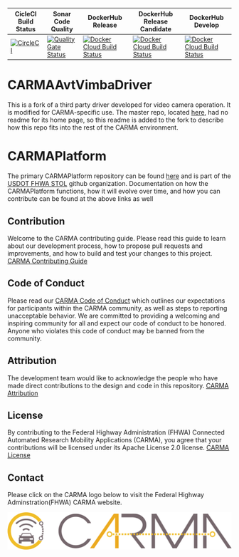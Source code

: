 | CicleCI Build Status | Sonar Code Quality | DockerHub Release | DockerHub Release Candidate | DockerHub Develop |
|------|-----|-----|-----|-----|
[![CircleCI](https://img.shields.io/circleci/build/gh/usdot-fhwa-stol/avt_vimba_camera/develop?label=CircleCI)](https://app.circleci.com/pipelines/github/usdot-fhwa-stol/avt_vimba_camera?branch=develop) | [![Quality Gate Status](https://sonarcloud.io/api/project_badges/measure?project=usdot-fhwa-stol_CARMAAvtVimbaDriver&metric=alert_status)](https://sonarcloud.io/dashboard?id=usdot-fhwa-stol_CARMAAvtVimbaDriver) | [![Docker Cloud Build Status](https://img.shields.io/docker/cloud/build/usdotfhwastol/carma-avt-vimba-driver?label=carma-avt-vimba-driver)](https://hub.docker.com/repository/docker/usdotfhwastol/carma-avt-vimba-driver) | [![Docker Cloud Build Status](https://img.shields.io/docker/cloud/build/usdotfhwastolcandidate/carma-avt-vimba-driver?label=carma-avt-vimba-driver)](https://hub.docker.com/repository/docker/usdotfhwastolcandidate/carma-avt-vimba-driver) | [![Docker Cloud Build Status](https://img.shields.io/docker/cloud/build/usdotfhwastoldev/carma-avt-vimba-driver?label=carma-avt-vimba-driver)](https://hub.docker.com/repository/docker/usdotfhwastoldev/carma-avt-vimba-driver)

# CARMAAvtVimbaDriver
This is a fork of a third party driver developed for video camera operation.  It is modified for CARMA-specific use.  The master repo, located [here](https://github.com/srv/avt_vimba_camera), had no readme for its home page, so this readme is added to the fork to describe how this repo fits into the rest of the CARMA environment.

# CARMAPlatform
The primary CARMAPlatform repository can be found [here](https://github.com/usdot-fhwa-stol/carma-platform) and is part of the [USDOT FHWA STOL](https://github.com/usdot-fhwa-stol/)
github organization. Documentation on how the CARMAPlatform functions, how it will evolve over time, and how you can contribute can be found at the above links as well

## Contribution
Welcome to the CARMA contributing guide. Please read this guide to learn about our development process, how to propose pull requests and improvements, and how to build and test your changes to this project. [CARMA Contributing Guide](https://github.com/usdot-fhwa-stol/carma-platform/blob/develop/Contributing.md) 

## Code of Conduct 
Please read our [CARMA Code of Conduct](https://github.com/usdot-fhwa-stol/carma-platform/blob/develop/Code_of_Conduct.md) which outlines our expectations for participants within the CARMA community, as well as steps to reporting unacceptable behavior. We are committed to providing a welcoming and inspiring community for all and expect our code of conduct to be honored. Anyone who violates this code of conduct may be banned from the community.

## Attribution
The development team would like to acknowledge the people who have made direct contributions to the design and code in this repository. [CARMA Attribution](https://github.com/usdot-fhwa-stol/carma-platform/blob/develop/ATTRIBUTION.txt) 

## License
By contributing to the Federal Highway Administration (FHWA) Connected Automated Research Mobility Applications (CARMA), you agree that your contributions will be licensed under its Apache License 2.0 license. [CARMA License](https://github.com/usdot-fhwa-stol/carma-platform/blob/develop/docs/License.md) 

## Contact
Please click on the CARMA logo below to visit the Federal Highway Adminstration(FHWA) CARMA website.

[![CARMA Image](https://raw.githubusercontent.com/usdot-fhwa-stol/carma-platform/develop/docs/image/CARMA_icon.png)](https://highways.dot.gov/research/research-programs/operations/CARMA)
